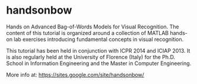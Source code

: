 # handsonbow
Hands on Advanced Bag-of-Words Models for Visual Recognition. The content of this tutorial is organized around a collection of MATLAB hands-on lab exercises introducing fundamental concepts in visual recognition.

This tutorial has been held in conjunction with ICPR 2014 and ICIAP 2013. It is also regularly held at the University of Florence (Italy) for the Ph.D. School in Information Engineering and the Master in Computer Engineering.

More info at: https://sites.google.com/site/handsonbow/
